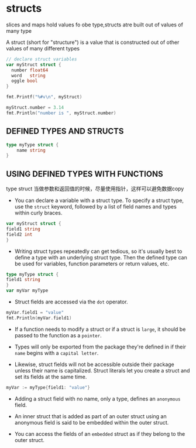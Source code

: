 # structs

slices and maps hold values fo obe type,structs atre built out of values of many type

A struct (short for "structure") is a value that is constructed out of other values of
many different types

```go
// declare struct variables
var myStruct struct {
  number float64
  word   string
  oggle bool
}

fmt.Printf("%#v\n", myStruct)

myStruct.number = 3.14
fmt.Println("number is ", myStruct.number)
```

## DEFINED TYPES AND STRUCTS

```go
type myType struct {
    name string
}
```

## USING DEFINED TYPES WITH FUNCTIONS

type struct 当做参数和返回值的时候，尽量使用指针，这样可以避免数据copy

- You can declare a variable with a struct type. To specify a struct type, use the `struct` keyword, followed by a list of field names and types within curly braces.

```go
var myStruct struct {
field1 string
field2 int
}
```

- Writing struct types repeatedly can get tedious, so it's usually best to define a type with an underlying struct type. Then the defined type can be used for variables, function parameters or return values, etc.

```go
type myType struct {
field1 string
}
var myVar myType
```

- Struct fields are accessed via the `dot` operator.

```go
myVar.field1 = "value"
fmt.Println(myVar.field1)
```

- If a function needs to modify a struct or if a struct is `large`, it should be passed to the function as a `pointer`.

- Types will only be exported from the package they're defined in if their `name` begins with a `capital letter`.

- Likewise, struct fields will not be accessible outside their package unless their name is capitalized. Struct literals let you create a struct and set its fields at the same time.

```go
myVar := myType{field1: "value"}
```

- Adding a struct field with no name, only a type, defines an `anonymous` field.

- An inner struct that is added as part of an outer struct using an anonymous field is said to be embedded within the outer struct.

- You can access the fields of an `embedded` struct as if they belong to the outer struct.
